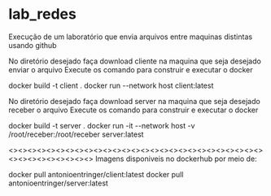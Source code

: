 # lab_redes
Execução de um laboratório que envia arquivos entre maquinas distintas usando github

No diretório desejado faça download cliente na maquina que seja desejado enviar o arquivo 
Execute os comando para construir e executar o docker

docker build -t client .
docker run --network host client:latest

No diretório desejado faça download server na maquina que seja desejado receber o arquivo 
Execute os comando para construir e executar o docker

docker build -t server .
docker run -it --network host -v /root/receber:/root/receber server:latest

<><><><><><><><><><><><><><><><><><><><><><><><><><><><><><><><><><><><>
Imagens disponiveis no dockerhub por meio de:

docker pull antonioentringer/client:latest
docker pull antonioentringer/server:latest

